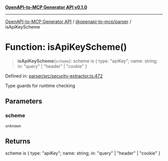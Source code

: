 [**OpenAPI-to-MCP Generator API v0.1.0**](../../../README.md)

***

[OpenAPI-to-MCP Generator API](../../../modules.md) / [@openapi-to-mcp/parser](../README.md) / isApiKeyScheme

# Function: isApiKeyScheme()

> **isApiKeyScheme**(`scheme`): scheme is \{ type: "apiKey"; name: string; in: "query" \| "header" \| "cookie" \}

Defined in: [parser/src/security-extractor.ts:472](https://github.com/salacoste/openapi-mcp-generator/blob/fda5c6400a831cddbad9eacd652e11b2f7410b22/packages/parser/src/security-extractor.ts#L472)

Type guards for runtime checking

## Parameters

### scheme

`unknown`

## Returns

scheme is \{ type: "apiKey"; name: string; in: "query" \| "header" \| "cookie" \}
